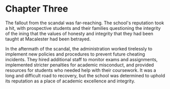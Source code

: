 # Chapter Three

The fallout from the scandal was far-reaching. The school's reputation took a hit, with prospective students and their families questioning the integrity of the ining that the values of honesty and integrity that they had been taught at Macalester had been betrayed. 

In the aftermath of the scandal, the administration worked tirelessly to implement new policies and procedures to prevent future cheating incidents. They hired additional staff to monitor exams and assignments, implemented stricter penalties for academic misconduct, and provided resources for students who needed help with their coursework. It was a long and difficult road to recovery, but the school was determined to uphold its reputation as a place of academic excellence and integrity.